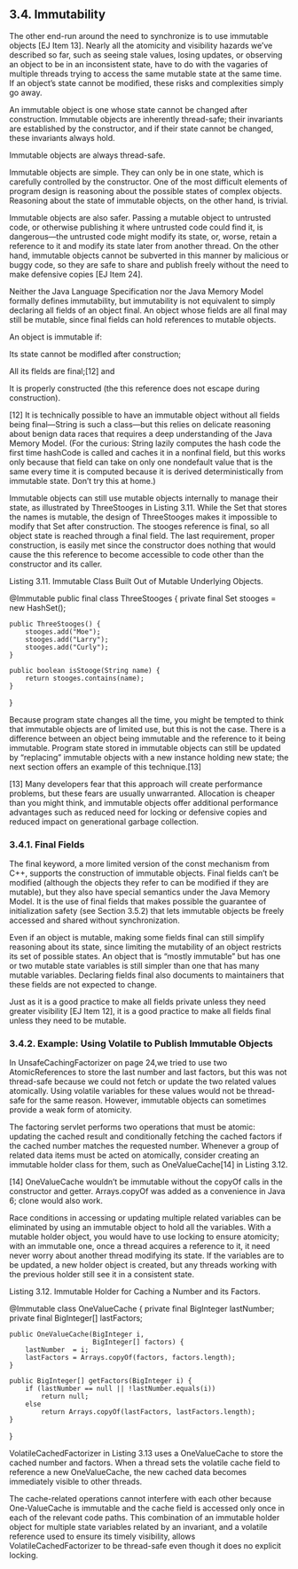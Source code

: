 ## 3.4. Immutability

The other end-run around the need to synchronize is to use immutable objects [EJ Item 13]. Nearly all the atomicity and visibility hazards we’ve described so far, such as seeing stale values, losing updates, or observing an object to be in an inconsistent state, have to do with the vagaries of multiple threads trying to access the same mutable state at the same time. If an object’s state cannot be modified, these risks and complexities simply go away.

An immutable object is one whose state cannot be changed after construction. Immutable objects are inherently thread-safe; their invariants are established by the constructor, and if their state cannot be changed, these invariants always hold.

Immutable objects are always thread-safe.


Immutable objects are simple. They can only be in one state, which is carefully controlled by the constructor. One of the most difficult elements of program design is reasoning about the possible states of complex objects. Reasoning about the state of immutable objects, on the other hand, is trivial.

Immutable objects are also safer. Passing a mutable object to untrusted code, or otherwise publishing it where untrusted code could find it, is dangerous—the untrusted code might modify its state, or, worse, retain a reference to it and modify its state later from another thread. On the other hand, immutable objects cannot be subverted in this manner by malicious or buggy code, so they are safe to share and publish freely without the need to make defensive copies [EJ Item 24].

Neither the Java Language Specification nor the Java Memory Model formally defines immutability, but immutability is not equivalent to simply declaring all fields of an object final. An object whose fields are all final may still be mutable, since final fields can hold references to mutable objects.

An object is immutable if:

Its state cannot be modifled after construction;

All its flelds are final;[12] and

It is properly constructed (the this reference does not escape during construction).


[12] It is technically possible to have an immutable object without all fields being final—String is such a class—but this relies on delicate reasoning about benign data races that requires a deep understanding of the Java Memory Model. (For the curious: String lazily computes the hash code the first time hashCode is called and caches it in a nonfinal field, but this works only because that field can take on only one nondefault value that is the same every time it is computed because it is derived deterministically from immutable state. Don’t try this at home.)

Immutable objects can still use mutable objects internally to manage their state, as illustrated by ThreeStooges in Listing 3.11. While the Set that stores the names is mutable, the design of ThreeStooges makes it impossible to modify that Set after construction. The stooges reference is final, so all object state is reached through a final field. The last requirement, proper construction, is easily met since the constructor does nothing that would cause the this reference to become accessible to code other than the constructor and its caller.

Listing 3.11. Immutable Class Built Out of Mutable Underlying Objects.

@Immutable
public final class ThreeStooges {
    private final Set<String> stooges = new HashSet<String>();

    public ThreeStooges() {
        stooges.add("Moe");
        stooges.add("Larry");
        stooges.add("Curly");
    }

    public boolean isStooge(String name) {
        return stooges.contains(name);
    }
}

Because program state changes all the time, you might be tempted to think that immutable objects are of limited use, but this is not the case. There is a difference between an object being immutable and the reference to it being immutable. Program state stored in immutable objects can still be updated by “replacing” immutable objects with a new instance holding new state; the next section offers an example of this technique.[13]

[13] Many developers fear that this approach will create performance problems, but these fears are usually unwarranted. Allocation is cheaper than you might think, and immutable objects offer additional performance advantages such as reduced need for locking or defensive copies and reduced impact on generational garbage collection.

### 3.4.1. Final Fields

The final keyword, a more limited version of the const mechanism from C++, supports the construction of immutable objects. Final fields can’t be modified (although the objects they refer to can be modified if they are mutable), but they also have special semantics under the Java Memory Model. It is the use of final fields that makes possible the guarantee of initialization safety (see Section 3.5.2) that lets immutable objects be freely accessed and shared without synchronization.

Even if an object is mutable, making some fields final can still simplify reasoning about its state, since limiting the mutability of an object restricts its set of possible states. An object that is “mostly immutable” but has one or two mutable state variables is still simpler than one that has many mutable variables. Declaring fields final also documents to maintainers that these fields are not expected to change.

Just as it is a good practice to make all fields private unless they need greater visibility [EJ Item 12], it is a good practice to make all fields final unless they need to be mutable.


### 3.4.2. Example: Using Volatile to Publish Immutable Objects

In UnsafeCachingFactorizer on page 24,we tried to use two AtomicReferences to store the last number and last factors, but this was not thread-safe because we could not fetch or update the two related values atomically. Using volatile variables for these values would not be thread-safe for the same reason. However, immutable objects can sometimes provide a weak form of atomicity.

The factoring servlet performs two operations that must be atomic: updating the cached result and conditionally fetching the cached factors if the cached number matches the requested number. Whenever a group of related data items must be acted on atomically, consider creating an immutable holder class for them, such as OneValueCache[14] in Listing 3.12.

[14] OneValueCache wouldn’t be immutable without the copyOf calls in the constructor and getter. Arrays.copyOf was added as a convenience in Java 6; clone would also work.

Race conditions in accessing or updating multiple related variables can be eliminated by using an immutable object to hold all the variables. With a mutable holder object, you would have to use locking to ensure atomicity; with an immutable one, once a thread acquires a reference to it, it need never worry about another thread modifying its state. If the variables are to be updated, a new holder object is created, but any threads working with the previous holder still see it in a consistent state.

Listing 3.12. Immutable Holder for Caching a Number and its Factors.

@Immutable
class OneValueCache {
    private final BigInteger lastNumber;
    private final BigInteger[] lastFactors;

    public OneValueCache(BigInteger i,
                         BigInteger[] factors) {
        lastNumber  = i;
        lastFactors = Arrays.copyOf(factors, factors.length);
    }

    public BigInteger[] getFactors(BigInteger i) {
        if (lastNumber == null || !lastNumber.equals(i))
            return null;
        else
            return Arrays.copyOf(lastFactors, lastFactors.length);
    }
}

VolatileCachedFactorizer in Listing 3.13 uses a OneValueCache to store the cached number and factors. When a thread sets the volatile cache field to reference a new OneValueCache, the new cached data becomes immediately visible to other threads.

The cache-related operations cannot interfere with each other because One-ValueCache is immutable and the cache field is accessed only once in each of the relevant code paths. This combination of an immutable holder object for multiple state variables related by an invariant, and a volatile reference used to ensure its timely visibility, allows VolatileCachedFactorizer to be thread-safe even though it does no explicit locking.

